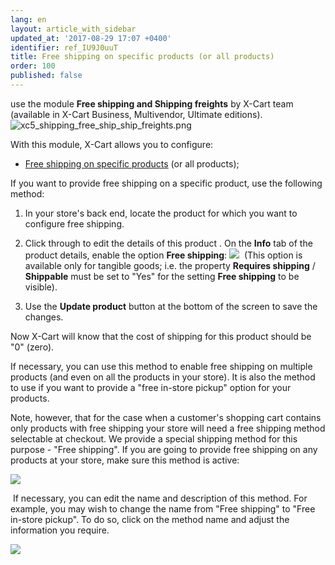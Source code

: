 ```yaml
---
lang: en
layout: article_with_sidebar
updated_at: '2017-08-29 17:07 +0400'
identifier: ref_IU9J0uuT
title: Free shipping on specific products (or all products)
order: 100
published: false
---
```

use the module **Free shipping and Shipping freights** by X-Cart team (available in X-Cart Business, Multivendor, Ultimate editions).
    ![xc5_shipping_free_ship_ship_freights.png]({{site.baseurl}}/attachments/ref_rOT8GezP/xc5_shipping_free_ship_ship_freights.png)

With this module, X-Cart allows you to configure:

*   [Free shipping on specific products](#free-shipping-on-specific-products-or-all-products) (or all products);

If you want to provide free shipping on a specific product, use the following method:

1.  In your store's back end, locate the product for which you want to configure free shipping.
2.  Click through to edit the details of this product . On the **Info** tab of the product details, enable the option **Free shipping**:
    ![]({{site.baseurl}}/attachments/6389844/9437240.png)
     (This option is available only for tangible goods; i.e. the property **Requires shipping** / **Shippable** must be set to "Yes" for the setting **Free shipping** to be visible).

3.  Use the **Update product** button at the bottom of the screen to save the changes. 

Now X-Cart will know that the cost of shipping for this product should be "0" (zero).

If necessary, you can use this method to enable free shipping on multiple products (and even on all the products in your store). It is also the method to use if you want to provide a "free in-store pickup" option for your products.

Note, however, that for the case when a customer's shopping cart contains only products with free shipping your store will need a free shipping method selectable at checkout. We provide a special shipping method for this purpose - "Free shipping". If you are going to provide free shipping on any products at your store, make sure this method is active:

![]({{site.baseurl}}/attachments/6389844/9437241.png)

 If necessary, you can edit the name and description of this method. For example, you may wish to change the name from "Free shipping" to "Free in-store pickup". To do so, click on the method name and adjust the information you require.

![]({{site.baseurl}}/attachments/6389844/9437242.png)
